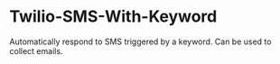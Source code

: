 # Twilio-SMS-With-Keyword
Automatically respond to SMS triggered by a keyword. Can be used to collect emails.
